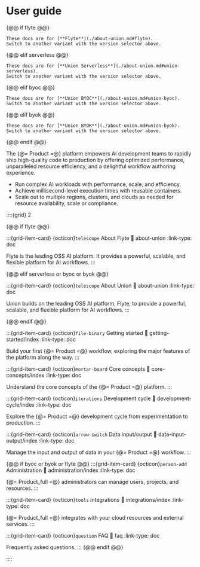 # User guide

{@@ if flyte @@}

```{admonition} Flyte
These docs are for [**Flyte**](./about-union.md#flyte).
Switch to another variant with the version selector above.
```
{@@ elif serverless @@}

```{admonition} Union Serverless
These docs are for [**Union Serverless**](./about-union.md#union-serverless).
Switch to another variant with the version selector above.
```
{@@ elif byoc @@}

```{admonition} Union BYOC
These docs are for [**Union BYOC**](./about-union.md#union-byoc).
Switch to another variant with the version selector above.
```
{@@ elif byok @@}

```{admonition} Union BYOK
These docs are for [**Union BYOK**](./about-union.md#union-byok).
Switch to another variant with the version selector above.
```
{@@ endif @@}

The {@= Product =@} platform empowers AI development teams to rapidly ship high-quality code to production by offering optimized performance, unparalleled resource efficiency, and a delightful workflow authoring experience.

* Run complex AI workloads with performance, scale, and efficiency.
* Achieve millisecond-level execution times with reusable containers.
* Scale out to multiple regions, clusters, and clouds as needed for resource availability, scale or compliance.


::::{grid} 2

{@@ if flyte @@}

:::{grid-item-card} {octicon}`telescope` About Flyte
:link: about-union
:link-type: doc

Flyte is the leading OSS AI platform. It provides a powerful, scalable, and flexible platform for AI workflows.
:::

{@@ elif serverless or byoc or byok @@}

:::{grid-item-card} {octicon}`telescope` About Union
:link: about-union
:link-type: doc

Union builds on the leading OSS AI platform, Flyte, to provide a powerful, scalable, and flexible platform for AI workflows.
:::

{@@ endif @@}

:::{grid-item-card} {octicon}`file-binary` Getting started
:link: getting-started/index
:link-type: doc

Build your first {@= Product =@} workflow, exploring the major features of the platform along the way.
:::

:::{grid-item-card} {octicon}`mortar-board` Core concepts
:link: core-concepts/index
:link-type: doc

Understand the core concepts of the {@= Product =@} platform.
:::

:::{grid-item-card} {octicon}`iterations` Development cycle
:link: development-cycle/index
:link-type: doc

Explore the {@= Product =@} development cycle from experimentation to production.
:::

:::{grid-item-card} {octicon}`arrow-switch` Data input/output
:link: data-input-output/index
:link-type: doc

Manage the input and output of data in your {@= Product =@} workflow.
:::

{@@ if byoc or byok or flyte @@}
:::{grid-item-card} {octicon}`person-add` Administration
:link: administration/index
:link-type: doc

{@= Product_full =@} administrators can manage users, projects, and resources.
:::

:::{grid-item-card} {octicon}`tools` Integrations
:link: integrations/index
:link-type: doc

{@= Product_full =@} integrates with your cloud resources and external services.
:::

:::{grid-item-card} {octicon}`question` FAQ
:link: faq
:link-type: doc

Frequently asked questions.
:::
{@@ endif @@}

::::
